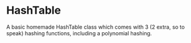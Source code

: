# HashTable
A basic homemade HashTable class which comes with 3 (2 extra, so to speak) hashing functions, including a polynomial hashing.
